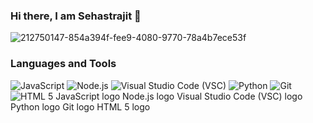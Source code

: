 ### Hi there, I am Sehastrajit 👋

![212750147-854a394f-fee9-4080-9770-78a4b7ece53f](https://github.com/Sehastrajit/Sehastrajit/assets/86580761/7538c33c-4bd4-47c1-9796-ac5b184bd750)



### Languages and Tools

![JavaScript](https://github.com/Sehastrajit/Sehastrajit/assets/86580761/b16da288-0fad-414c-9746-7f832867e29a) ![Node.js](https://github.com/Sehastrajit/Sehastrajit/assets/86580761/9ececfc3-0b7d-478e-adb0-2382331dd37b) ![Visual Studio Code (VSC)](https://github.com/Sehastrajit/Sehastrajit/assets/86580761/61dd05de-6203-400e-949a-9d1273ab68c1) ![Python](https://github.com/Sehastrajit/Sehastrajit/assets/86580761/22323abb-55d8-4032-9a25-37e621061da0) ![Git](https://github.com/Sehastrajit/Sehastrajit/assets/86580761/c3cf2d23-e9e0-4a4b-bef0-85f9cbc51415) ![HTML 5](https://github.com/Sehastrajit/Sehastrajit/assets/86580761/8af188b4-5df7-4a81-a336-ecee69227496)
JavaScript logo         Node.js logo          Visual Studio Code (VSC) logo          Python logo          Git logo          HTML 5 logo

